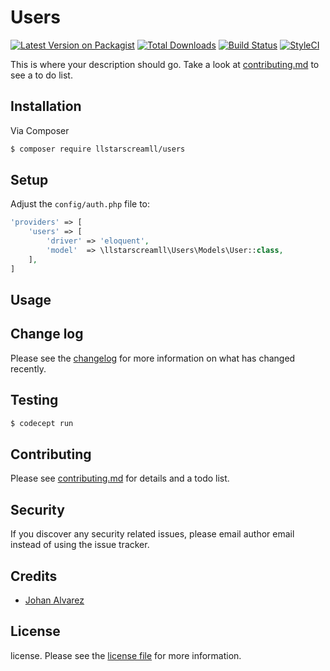 # Users

[![Latest Version on Packagist][ico-version]][link-packagist]
[![Total Downloads][ico-downloads]][link-downloads]
[![Build Status][ico-travis]][link-travis]
[![StyleCI][ico-styleci]][link-styleci]

This is where your description should go. Take a look at [contributing.md](contributing.md) to see a to do list.

## Installation

Via Composer

``` bash
$ composer require llstarscreamll/users
```

## Setup

Adjust the `config/auth.php` file to:

```php
'providers' => [
    'users' => [
        'driver' => 'eloquent',
        'model'  => \llstarscreamll\Users\Models\User::class,
    ],
]
```

## Usage

## Change log

Please see the [changelog](changelog.md) for more information on what has changed recently.

## Testing

``` bash
$ codecept run
```

## Contributing

Please see [contributing.md](contributing.md) for details and a todo list.

## Security

If you discover any security related issues, please email author email instead of using the issue tracker.

## Credits

- [Johan Alvarez](https://github.com/llstarscreamll)


## License

license. Please see the [license file](license.md) for more information.

[ico-version]: https://img.shields.io/packagist/v/llstarscreamll/users.svg?style=flat-square
[ico-downloads]: https://img.shields.io/packagist/dt/llstarscreamll/users.svg?style=flat-square
[ico-travis]: https://img.shields.io/travis/llstarscreamll/users/master.svg?style=flat-square
[ico-styleci]: https://styleci.io/repos/12345678/shield

[link-packagist]: https://packagist.org/packages/llstarscreamll/users
[link-downloads]: https://packagist.org/packages/llstarscreamll/users
[link-travis]: https://travis-ci.org/llstarscreamll/users
[link-styleci]: https://styleci.io/repos/12345678
[link-author]: https://github.com/llstarscreamll
[link-contributors]: ../../contributors]